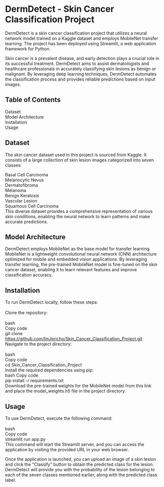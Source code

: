 # DermDetect - Skin Cancer Classification Project

DermDetect is a skin cancer classification project that utilizes a neural network model trained on a Kaggle dataset and employs MobileNet transfer learning. The project has been deployed using Streamlit, a web application framework for Python.

Skin cancer is a prevalent disease, and early detection plays a crucial role in its successful treatment. DermDetect aims to assist dermatologists and healthcare professionals in accurately classifying skin lesions as benign or malignant. By leveraging deep learning techniques, DermDetect automates the classification process and provides reliable predictions based on input images.

## Table of Contents
Dataset <br />
Model Architecture<br />
Installation<br />
Usage<br />


## Dataset
The skin cancer dataset used in this project is sourced from Kaggle. It consists of a large collection of skin lesion images categorized into seven classes:<br />

Basal Cell Carcinoma<br />
Melanocytic Nevus<br />
Dermatofibroma<br />
Melanoma<br />
Benign Keratosis<br />
Vascular Lesion<br />
Squamous Cell Carcinoma<br />
This diverse dataset provides a comprehensive representation of various skin conditions, enabling the neural network to learn patterns and make accurate predictions.

## Model Architecture
DermDetect employs MobileNet as the base model for transfer learning. MobileNet is a lightweight convolutional neural network (CNN) architecture optimized for mobile and embedded vision applications. By leveraging transfer learning, the pre-trained MobileNet model is fine-tuned on the skin cancer dataset, enabling it to learn relevant features and improve classification accuracy.

## Installation
To run DermDetect locally, follow these steps:<br />
<br />
Clone the repository:<br />
<br />
bash<br />
Copy code<br />
git clone https://github.com/ImJericho/Skin_Cancer_Classification_Project.git<br />
Navigate to the project directory:<br />
<br />
bash<br />
Copy code<br />
cd Skin_Cancer_Classification_Project<br />
Install the required dependencies using pip:
<br />
bash
Copy code<br />
pip install -r requirements.txt<br />
Download the pre-trained weights for the MobileNet model from this link and place the model_weights.h5 file in the project directory.

## Usage
To use DermDetect, execute the following command:
<br />
<br />
bash<br />
Copy code<br />
streamlit run app.py<br />
This command will start the Streamlit server, and you can access the application by visiting the provided URL in your web browser.

Once the application is launched, you can upload an image of a skin lesion and click the "Classify" button to obtain the predicted class for the lesion. DermDetect will provide you with the probability of the lesion belonging to each of the seven classes mentioned earlier, along with the predicted class label.
